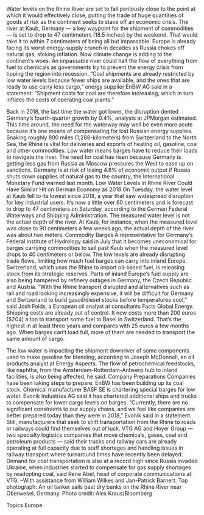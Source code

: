Water levels on the Rhine River are set to fall perilously close to the point at which it would effectively close, putting the trade of huge quantities of goods at risk as the continent seeks to stave off an economic crisis.
The river at Kaub, Germany — a key waypoint for the shipment of commodities — is set to drop to 47 centimeters (18.5 inches) by the weekend. That would take it to within 7 centimeters of being all but impassable.
Europe is already facing its worst energy-supply crunch in decades as Russia chokes off natural gas, stoking inflation. Now climate change is adding to the continent’s woes. An impassable river could halt the flow of everything from fuel to chemicals as governments try to prevent the energy crisis from tipping the region into recession.
“Coal shipments are already restricted by low water levels because fewer ships are available, and the ones that are ready to use carry less cargo,” energy supplier EnBW AG said in a statement. “Shipment costs for coal are therefore increasing, which in turn inflates the costs of operating coal plants.”

Back in 2018, the last time the water got lower, the disruption dented Germany’s fourth-quarter growth by 0.4%, analysts at JPMorgan estimated. This time around, the need for the waterway may well be even more acute because it’s one means of compensating for lost Russian energy supplies.
Snaking roughly 800 miles (1,288-kilometers) from Switzerland to the North Sea, the Rhine is vital for deliveries and exports of heating oil, gasoline, coal and other commodities. Low water means barges have to reduce their loads to navigate the river.
The need for coal has risen because Germany is getting less gas from Russia as Moscow pressures the West to ease up on sanctions. Germany is at risk of losing 4.8% of economic output if Russia shuts down supplies of natural gas to the country, the International Monetary Fund warned last month.
Low Water Levels in Rhine River Could Have Similar Hit on German Economy as 2018
On Tuesday, the water level at Kaub fell to its lowest since 2018, a year that saw widespread disruption for key industrial users. It’s now a little over 60 centimeters and is forecast to drop to 47 centimeters on Saturday, according to the German Federal Waterways and Shipping Administration.
The measured water level is not the actual depth of the river. At Kaub, for instance, when the measured level was close to 90 centimeters a few weeks ago, the actual depth of the river was about two meters.
Commodity Barges
A representative for Germany’s Federal Institute of Hydrology said in July that it becomes uneconomical for barges carrying commodities to sail past Kaub when the measured level drops to 40 centimeters or below.
The low levels are already disrupting trade flows, limiting how much fuel barges can carry into inland Europe. Switzerland, which uses the Rhine to import oil-based fuel, is releasing stock from its strategic reserves. Parts of inland Europe’s fuel supply are also being hampered by refinery outages in Germany, the Czech Republic and Austria.
“With the Rhine transport disrupted and alternatives such as rail and road looking increasingly expensive, it will be difficult for Germany and Switzerland to build gasoil/diesel stocks before temperatures cool,” said Josh Folds, a European oil analyst at consultants Facts Global Energy.
Shipping costs are already out of control. It now costs more than 200 euros ($204) a ton to transport some fuel to Basel in Switzerland. That’s the highest in at least three years and compares with 25 euros a few months ago.
When barges can’t load full, more of them are needed to transport the same amount of cargo.

The low water is impacting the shipment downriver of some components used to make gasoline for blending, according to Joseph McDonnell, an oil products analyst at Energy Aspects. The flow of petrochemical feedstocks, like naphtha, from the Amsterdam-Rotterdam-Antwerp hub to inland facilities, is also being affected, he said.
Company Preparations
Companies have been taking steps to prepare. EnBW has been building up its coal stock. Chemical manufacturer BASF SE is chartering special barges for low water. Evonik Industries AG said it has chartered additional ships and trucks to compensate for lower cargo levels on barges.
“Currently, there are no significant constraints to our supply chains, and we feel like companies are better prepared today than they were in 2018,” Evonik said in a statement.
Still, manufacturers that seek to shift transportation from the Rhine to roads or railways could find themselves out of luck. VTG AG and Hoyer Group — two specialty logistics companies that move chemicals, gases, coal and petroleum products — said their trucks and railway cars are already operating at full capacity due to staff shortages and handling issues in railway transport where turnaround times have recently been delayed.
Demand for coal transportation is also at a record high since Russia invaded Ukraine, when industries started to compensate for gas supply shortages by readopting coal, said Rene Abel, head of corporate communications at VTG.
–With assistance from William Wilkes and Jan-Patrick Barnert.
Top photograph: An oil tanker sails past dry banks on the Rhine River near Oberwesel, Germany. Photo credit: Alex Kraus/Bloomberg

Topics
Europe
